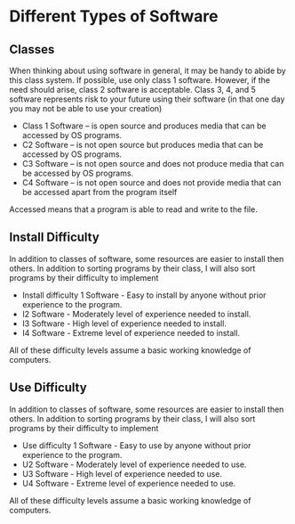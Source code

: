# Different Types of Software

## Classes

When thinking about using software in general, it may be handy to abide by this class system. If possible, use only class 1 software. However, if the need should arise, class 2 software is acceptable. Class 3, 4, and 5 software represents risk to your future using their software (in that one day you may not be able to use your creation)

* Class 1 Software – is open source and produces media that can be accessed by OS programs.
* C2 Software – is not open source but produces media that can be accessed by OS programs.
* C3 Software – is not open source and does not produce media that can be accessed by OS programs.
* C4 Software – is not open source and does not provide media that can be accessed apart from the program itself

Accessed means that a program is able to read and write to the file.

## Install Difficulty

In addition to classes of software, some resources are easier to install then others. In addition to sorting programs by their class, I will also sort programs by their difficulty to implement

* Install difficulty 1 Software - Easy to install by anyone without prior experience to the program.
* I2 Software - Moderately level of experience needed to install.
* I3 Software - High level of experience needed to install.
* I4 Software - Extreme level of experience needed to install.

All of these difficulty levels assume a basic working knowledge of computers.

## Use Difficulty

In addition to classes of software, some resources are easier to install then others. In addition to sorting programs by their class, I will also sort programs by their difficulty to implement

* Use difficulty 1 Software - Easy to use by anyone without prior experience to the program.
* U2 Software - Moderately level of experience needed to use.
* U3 Software - High level of experience needed to use.
* U4 Software - Extreme level of experience needed to use.

All of these difficulty levels assume a basic working knowledge of computers.
